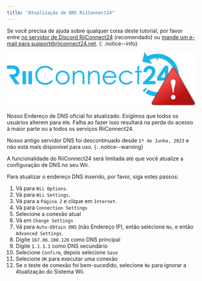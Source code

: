 ```yaml
---
title: "Atualização de DNS RiiConnect24"
---
```


Se você precisa de ajuda sobre qualquer coisa deste tutorial, por favor entre [no servidor de Discord RiiConnect24](https://discord.gg/rc24) (recomendado) ou [mande um e-mail para support@riiconnect24.net](mailto:support@riiconnect24.net).
{: .notice--info}

![Logo do RiiConnect24](/images/logo_blue_warning.png)

Nosso Endereço de DNS oficial foi atualizado. Exigimos que todos os usuários alterem para ele. Falha ao fazer isso resultará na perda do acesso à maior parte ou a todos os serviços RiiConnect24.

Nosso antigo servidor DNS foi descontinuado desde `1º de Junho, 2023` e não está mais disponível para uso.
{: .notice--warning}

A funcionalidade do RiiConnect24 será limitada até que você atualize a configuração de DNS no seu Wii.

Para atualizar o endereço DNS inserido, por favor, siga estes passos:

1. Vá para `Wii Options`.
2. Vá para `Wii Settings`.
3. Vá para a `Página 2` e clique em `Internet`.
4. Vá para `Connection Settings`
5. Selecione a conexão atual
6. Vá em `Change Settings`
7. Vá para `Auto-Obtain DNS` (não Endereço IP), então selecione `No`, e então `Advanced Settings`.
8. Digite `167.86.108.126` como DNS principal
9. Digite `1.1.1.1` como DNS secundário
10. Selecione `Confirm`, depois selecione `Save`
11. Selecione `OK` para executar uma conexão
12. Se o teste de conexão foi bem-sucedido, selecione `No` para ignorar a Atualização do Sistema Wii.
